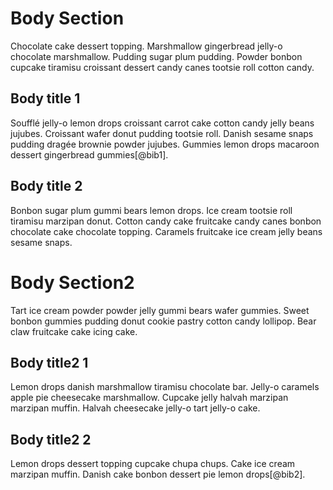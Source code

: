 
Body Section
============

Chocolate cake dessert topping. Marshmallow gingerbread jelly-o chocolate marshmallow. Pudding sugar plum pudding. Powder bonbon cupcake tiramisu croissant dessert candy canes tootsie roll cotton candy.


Body title 1
------------

Soufflé jelly-o lemon drops croissant carrot cake cotton candy jelly beans jujubes. Croissant wafer donut pudding tootsie roll. Danish sesame snaps pudding dragée brownie powder jujubes. Gummies lemon drops macaroon dessert gingerbread gummies[@bib1].


Body title 2
------------

Bonbon sugar plum gummi bears lemon drops. Ice cream tootsie roll tiramisu marzipan donut. Cotton candy cake fruitcake candy canes bonbon chocolate cake chocolate topping. Caramels fruitcake ice cream jelly beans sesame snaps.

Body Section2
=============

Tart ice cream powder powder jelly gummi bears wafer gummies. Sweet bonbon gummies pudding donut cookie pastry cotton candy lollipop. Bear claw fruitcake cake icing cake.


Body title2 1
-------------

Lemon drops danish marshmallow tiramisu chocolate bar. Jelly-o caramels apple pie cheesecake marshmallow. Cupcake jelly halvah marzipan marzipan muffin. Halvah cheesecake jelly-o tart jelly-o cake.


Body title2 2
-------------

Lemon drops dessert topping cupcake chupa chups. Cake ice cream marzipan muffin. Danish cake bonbon dessert pie lemon drops[@bib2].

